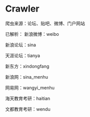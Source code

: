 # Crawler
爬虫来源：论坛、贴吧、微博、门户网站

已解析：
新浪微博：weibo

新浪论坛：sina

天涯论坛：tianya

新东方：xindongfang

新浪网：sina_menhu

网易网：wangyi_menhu

海天教育考研：haitian

文都教育考研：wendu
